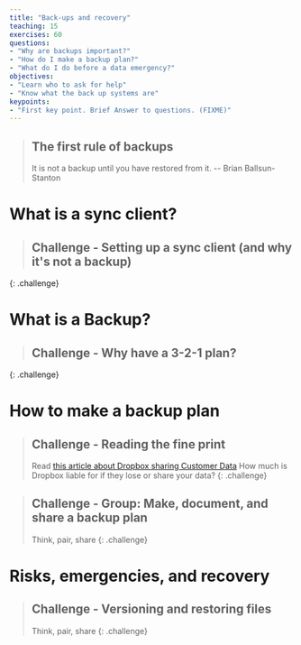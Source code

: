```yaml
---
title: "Back-ups and recovery"
teaching: 15
exercises: 60
questions:
- "Why are backups important?"
- "How do I make a backup plan?"
- "What do I do before a data emergency?"
objectives:
- "Learn who to ask for help"
- "Know what the back up systems are"
keypoints:
- "First key point. Brief Answer to questions. (FIXME)"
---
```



> ## The first rule of backups
>
> It is not a backup until you have restored from it.
-- Brian Ballsun-Stanton


# What is a sync client?

> ## Challenge - Setting up a sync client (and why it's not a backup)
>
{: .challenge}


# What is a Backup?


> ## Challenge - Why have a 3-2-1 plan?
>
{: .challenge}

# How to make a backup plan

> ## Challenge - Reading the fine print
> Read [this article about Dropbox sharing Customer Data](https://www.wired.com/story/dropbox-sharing-data-study-ethics/)
> How much is Dropbox liable for if they lose or share your data? 
{: .challenge}

> ## Challenge - Group: Make, document, and share a backup plan
> Think, pair, share
{: .challenge}

# Risks, emergencies, and recovery

> ## Challenge - Versioning and restoring files
> Think, pair, share
{: .challenge}
